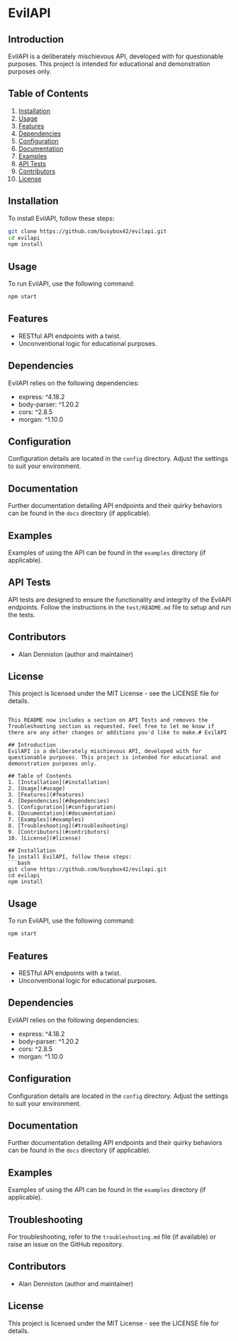 # EvilAPI

## Introduction
EvilAPI is a deliberately mischievous API, developed with for questionable purposes. This project is intended for educational and demonstration purposes only.

## Table of Contents
1. [Installation](#installation)
2. [Usage](#usage)
3. [Features](#features)
4. [Dependencies](#dependencies)
5. [Configuration](#configuration)
6. [Documentation](#documentation)
7. [Examples](#examples)
8. [API Tests](#api-tests)
9. [Contributors](#contributors)
10. [License](#license)

## Installation
To install EvilAPI, follow these steps:
```bash
git clone https://github.com/busybox42/evilapi.git
cd evilapi
npm install
```

## Usage
To run EvilAPI, use the following command:
```bash
npm start
```

## Features
- RESTful API endpoints with a twist.
- Unconventional logic for educational purposes.

## Dependencies
EvilAPI relies on the following dependencies:
- express: ^4.18.2
- body-parser: ^1.20.2
- cors: ^2.8.5
- morgan: ^1.10.0

## Configuration
Configuration details are located in the `config` directory. Adjust the settings to suit your environment.

## Documentation
Further documentation detailing API endpoints and their quirky behaviors can be found in the `docs` directory (if applicable).

## Examples
Examples of using the API can be found in the `examples` directory (if applicable).

## API Tests
API tests are designed to ensure the functionality and integrity of the EvilAPI endpoints. Follow the instructions in the `test/README.md` file to setup and run the tests.

## Contributors
- Alan Denniston (author and maintainer)

## License
This project is licensed under the MIT License - see the LICENSE file for details.
```

This README now includes a section on API Tests and removes the Troubleshooting section as requested. Feel free to let me know if there are any other changes or additions you'd like to make.# EvilAPI

## Introduction
EvilAPI is a deliberately mischievous API, developed with for questionable purposes. This project is intended for educational and demonstration purposes only.

## Table of Contents
1. [Installation](#installation)
2. [Usage](#usage)
3. [Features](#features)
4. [Dependencies](#dependencies)
5. [Configuration](#configuration)
6. [Documentation](#documentation)
7. [Examples](#examples)
8. [Troubleshooting](#troubleshooting)
9. [Contributors](#contributors)
10. [License](#license)

## Installation
To install EvilAPI, follow these steps:
```bash
git clone https://github.com/busybox42/evilapi.git
cd evilapi
npm install
```

## Usage
To run EvilAPI, use the following command:
```bash
npm start
```

## Features
- RESTful API endpoints with a twist.
- Unconventional logic for educational purposes.

## Dependencies
EvilAPI relies on the following dependencies:
- express: ^4.18.2
- body-parser: ^1.20.2
- cors: ^2.8.5
- morgan: ^1.10.0

## Configuration
Configuration details are located in the `config` directory. Adjust the settings to suit your environment.

## Documentation
Further documentation detailing API endpoints and their quirky behaviors can be found in the `docs` directory (if applicable).

## Examples
Examples of using the API can be found in the `examples` directory (if applicable).

## Troubleshooting
For troubleshooting, refer to the `troubleshooting.md` file (if available) or raise an issue on the GitHub repository.

## Contributors
- Alan Denniston (author and maintainer)

## License
This project is licensed under the MIT License - see the LICENSE file for details.

